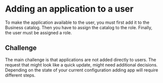 # Adding an application to a user

To make the application available to the user, you must first add it to the Business catalog. Then you have to assign the catalog to the role. Finally, the user must be assigned a role. 

## Challenge

The main challenge is that applications are not added directly to users. The request that might look like a quick update, might need additional decisions. Depending on the state of your current configuration adding app will require different steps. 



